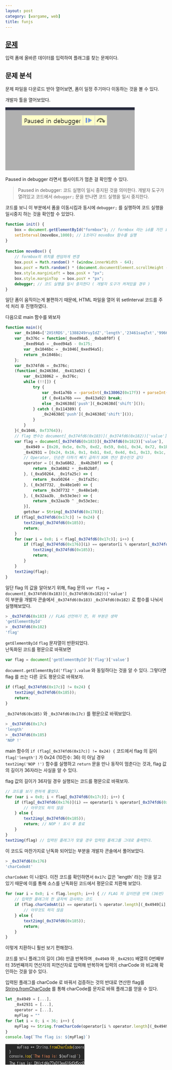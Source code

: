 ```yaml
---
layout: post
category: [wargame, web]
title: funjs
---
```


## [문제](https://dreamhack.io/wargame/challenges/116)
입력 폼에 올바른 데이터를 입력하여 플래그를 찾는 문제이다.

## 문제 분석
문제 파일을 다운로드 받아 열어보면, 폼이 일정 주기마다 이동하는 것을 볼 수 있다.

개발자 툴을 열어보았다.

![debugger](/assets/img/2024-05-08-funjs/paused-in-debugger.png) 

Paused in debugger 라면서 웹사이트가 멈춘 걸 확인할 수 있다.

> Paused in debugger: 코드 실행이 일시 중지된 것을 의미한다. 개발자 도구가 열려있고 코드에서 `debugger;` 문을 만나면 코드 실행을 일시 중지한다.

코드를 보니 이 부분에서 폼을 이동시킴과 동시에 `debugger;` 를 실행하여 코드 실행을 일시중지 하는 것을 확인할 수 있었다.
```js
function init() {
    box = document.getElementById("formbox"); // formbox 라는 id를 가진 요소를 가져와 box변수에 할당
    setInterval(moveBox,1000); // 1초마다 moveBox 함수를 실행
}

function moveBox() {
    // formbox의 위치를 랜덤하게 변경
    box.posX = Math.random() * (window.innerWidth - 64); 
    box.posY = Math.random() * (document.documentElement.scrollHeight - 64); 
    box.style.marginLeft = box.posX + "px";
    box.style.marginTop  = box.posY + "px";
    debugger; // 코드 실행을 일시 중지한다 ( 개발자 도구가 켜져있을 경우 )
}
```

일단 폼이 움직이는게 불편하기 때문에, HTML 파일을 열어 위 setInterval 코드를 주석 처리 후 진행하였다.

다음으로 main 함수를 봐보자

```js
function main(){
    var _0x1046=['2XStRDS','1388249ruyIdZ','length','23461saqTxt','9966Ahatiq','1824773xMtSgK','1918853csBQfH','175TzWLTY','flag','getElementById','94hQzdTH','NOP\x20!','11sVVyAj','37594TRDRWW','charCodeAt','296569AQCpHt','fromCharCode','1aqTvAU'];
    var _0x376c = function(_0xed94a5, _0xba8f0f) {
        _0xed94a5 = _0xed94a5 - 0x175;
        var _0x1046bc = _0x1046[_0xed94a5];
        return _0x1046bc;
    };
    var _0x374fd6 = _0x376c;
    (function(_0x24638d, _0x413a92) {
        var _0x138062 = _0x376c;
        while (!![]) {
            try {
                var _0x41a76b = -parseInt(_0x138062(0x17f)) + parseInt(_0x138062(0x180)) * -parseInt(_0x138062(0x179)) + -parseInt(_0x138062(0x181)) * -parseInt(_0x138062(0x17e)) + -parseInt(_0x138062(0x17b)) + -parseInt(_0x138062(0x177)) * -parseInt(_0x138062(0x17a)) + -parseInt(_0x138062(0x17d)) * -parseInt(_0x138062(0x186)) + -parseInt(_0x138062(0x175)) * -parseInt(_0x138062(0x184));
                if (_0x41a76b === _0x413a92) break;
                else _0x24638d['push'](_0x24638d['shift']());
            } catch (_0x114389) {
                _0x24638d['push'](_0x24638d['shift']());
            }
        }
    }(_0x1046, 0xf3764));
    // flag 변수는 document[_0x374fd6(0x183)](_0x374fd6(0x182))['value'] 를 담고 있다
    var flag = document[_0x374fd6(0x183)](_0x374fd6(0x182))['value'],
        _0x4949 = [0x20, 0x5e, 0x7b, 0xd2, 0x59, 0xb1, 0x34, 0x72, 0x1b, 0x69, 0x61, 0x3c, 0x11, 0x35, 0x65, 0x80, 0x9, 0x9d, 0x9, 0x3d, 0x22, 0x7b, 0x1, 0x9d, 0x59, 0xaa, 0x2, 0x6a, 0x53, 0xa7, 0xb, 0xcd, 0x25, 0xdf, 0x1, 0x9c],
        _0x42931 = [0x24, 0x16, 0x1, 0xb1, 0xd, 0x4d, 0x1, 0x13, 0x1c, 0x32, 0x1, 0xc, 0x20, 0x2, 0x1, 0xe1, 0x2d, 0x6c, 0x6, 0x59, 0x11, 0x17, 0x35, 0xfe, 0xa, 0x7a, 0x32, 0xe, 0x13, 0x6f, 0x5, 0xae, 0xc, 0x7a, 0x61, 0xe1],
        // Operator, 단순한 더하기 빼기 곱하기 XOR 연산 함수인것 같다
        operator = [(_0x3a6862, _0x4b2b8f) => {
            return _0x3a6862 + _0x4b2b8f;
        }, (_0xa50264, _0x1fa25c) => {
            return _0xa50264 - _0x1fa25c;
        }, (_0x3d7732, _0x48e1e0) => {
            return _0x3d7732 * _0x48e1e0;
        }, (_0x32aa3b, _0x53e3ec) => {
            return _0x32aa3b ^ _0x53e3ec;
        }],
        getchar = String[_0x374fd6(0x178)];
    if (flag[_0x374fd6(0x17c)] != 0x24) {
        text2img(_0x374fd6(0x185));
        return;
    }
    for (var i = 0x0; i < flag[_0x374fd6(0x17c)]; i++) {
        if (flag[_0x374fd6(0x176)](i) == operator[i % operator[_0x374fd6(0x17c)]](_0x4949[i], _0x42931[i])) {} else {
            text2img(_0x374fd6(0x185));
            return;
        }
    }
    text2img(flag);
}
```

일단 flag 의 값을 알아보기 위해, flag 문의 ``var flag = document[_0x374fd6(0x183)](_0x374fd6(0x182))['value']``   
이 부분을 개발자 콘솔에서 ``_0x374fd6(0x183)`` ``_0x374fd6(0x182)`` 로 함수를 나눠서 실행해보았다.

```js
> _0x374fd6(0x183) // FLAG 선언하기 전, 위 부분은 생략
'getElementById'
> _0x374fd6(0x182)
'flag'
```

`getElementById` `flag` 문자열이 반환되었다.   
난독화된 코드를 평문으로 바꿔보면

```js
var flag = document['getElementById']('flag')['value']
```

``document.getElementById('flag').value`` 와 동일하다는 것을 알 수 있다.
그렇다면 flag 를 쓰는 다른 곳도 평문으로 바꿔보자.
```js
if (flag[_0x374fd6(0x17c)] != 0x24) {
    text2img(_0x374fd6(0x185));
    return;
}
```
``_0x374fd6(0x185)`` 와 ``_0x374fd6(0x17c)`` 를 평문으로 바꿔보았다.

```js
> _0x374fd6(0x17c)
'length'
> _0x374fd6(0x185)
'NOP !'
```
main 함수의  ``if (flag[_0x374fd6(0x17c)] != 0x24) {`` 코드에서 flag 의 길이 ``flag['length']`` 가 0x24 (10진수: 36) 이 아닐 경우   
``text2img('NOP !')`` 함수를 실행하고 ``return`` 문을 만나 동작이 멈춘다는 것과, flag 값의 길이가 36자라는 사실을 알 수 있다.

flag 값의 길이가 36자일 경우 실행되는 코드를 평문으로 바꿔보자.
```js
// 코드를 보기 편하게 풀었다.
for (var i = 0x0; i < flag[_0x374fd6(0x17c)]; i++) {
    if (flag[_0x374fd6(0x176)](i) == operator[i % operator[_0x374fd6(0x17c)]](_0x4949[i], _0x42931[i])) {
        // 아무것도 하지 않음
    } else {
        text2img(_0x374fd6(0x185));
        return; // NOP ! 표시 후 종료
    }
}
text2img(flag) // 입력된 플래그가 맞을 경우 입력된 플래그를 그대로 출력한다.
```
이 코드도 마찬가지로 난독화 되어있는 부분을 개발자 콘솔에서 풀어보았다.
```js
> _0x374fd6(0x176)
'charCodeAt'
```
``charCodeAt`` 이 나왔다. 이전 코드를 확인하면서 ``0x17c`` 값은 'length' 라는 것을 알고 있기 때문에 이를 통해 소스를 난독화된 코드에서 평문으로 치환해 보았다.
```js
for (var i = 0x0; i < flag.length; i++) { // FLAG 의 길이만큼 반복 (36번)
    // 입력한 플래그의 한 글자씩 검사하는 코드
    if (flag.charCodeAt(i) == operator[i % operator.length](_0x4949[i], _0x42931[i])) {
        // 아무것도 하지 않음
    } else {
        text2img(_0x374fd6(0x185));
        return;
    }
}
```
이렇게 치환하니 훨씬 보기 편해졌다.   

코드를 보니 플래그의 길이 (36) 만큼 반복하며 ``_0x4949`` 와 ``_0x42931`` 배열의 0번째부터 35번째까지 연산자의 피연산자로 입력해 반복하며 입력의 charCode 와 비교해 확인하는 것을 알수 있다.

입력된 플래그를 charCode 로 바꿔서 검증하는 것의 반대로 연산한 flag를 [String.fromCharCode](https://developer.mozilla.org/en-US/docs/Web/JavaScript/Reference/Global_Objects/String/fromCharCode) 를 통해 charCode를 문자로 바꿔 플래그를 얻을 수 있다.

```js
let _0x4949 = [...],
    _0x42931 = [...],
    operator = [...],
    myFlag = ""
for (let i = 0; i < 36; i++) {
    myFlag += String.fromCharCode(operator[i % operator.length](_0x4949[i], _0x42931[i]))
}
console.log(`The flag is: ${myFlag}`)
```
![플래그 획득 사진](/assets/img/2024-05-08-funjs/flag.png)